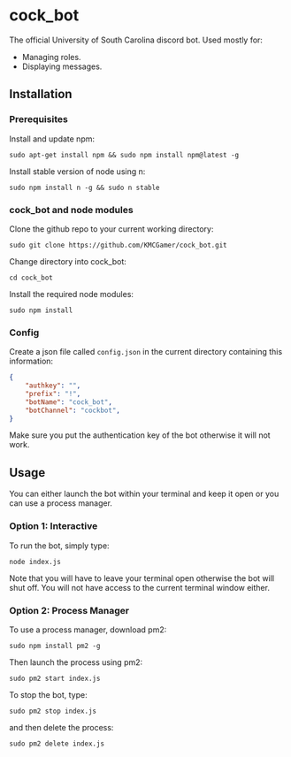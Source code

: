 # cock_bot

The official University of South Carolina discord bot. Used mostly for:

 * Managing roles.
 * Displaying messages.

## Installation

### Prerequisites 

Install and update npm: 

`sudo apt-get install npm && sudo npm install npm@latest -g`

Install stable version of node using n: 

`sudo npm install n -g && sudo n stable`

### cock_bot and node modules

Clone the github repo to your current working directory:

`sudo git clone https://github.com/KMCGamer/cock_bot.git`

Change directory into cock_bot:

`cd cock_bot`

Install the required node modules:

`sudo npm install`

### Config

Create a json file called `config.json` in the current directory containing this information:
```json
{
    "authkey": "",
    "prefix": "!",
    "botName": "cock_bot",
    "botChannel": "cockbot",
}
```

Make sure you put the authentication key of the bot otherwise it will not work.

## Usage

You can either launch the bot within your terminal and keep it open or you can use a process manager.

### Option 1: Interactive

To run the bot, simply type:

`node index.js`

Note that you will have to leave your terminal open otherwise the bot will shut off. You will not have access to the current terminal window either.

### Option 2: Process Manager

To use a process manager, download pm2:

`sudo npm install pm2 -g`

Then launch the process using pm2:

`sudo pm2 start index.js`

To stop the bot, type:

`sudo pm2 stop index.js`

and then delete the process:

`sudo pm2 delete index.js`